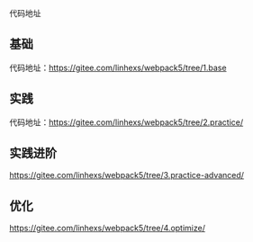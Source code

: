 代码地址

## 基础

代码地址：https://gitee.com/linhexs/webpack5/tree/1.base

## 实践

代码地址：https://gitee.com/linhexs/webpack5/tree/2.practice/

## 实践进阶

https://gitee.com/linhexs/webpack5/tree/3.practice-advanced/

## 优化

https://gitee.com/linhexs/webpack5/tree/4.optimize/
